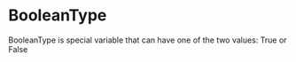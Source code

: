# BooleanType

BooleanType is special variable that can have one of the two values: True or False 

